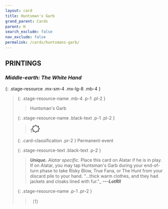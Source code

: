 ```yaml
---
layout: card
title: Huntsman's Garb
grand_parent: Cards
parent: H
search_exclude: false
nav_exclude: false
permalink: /cards/huntsmans-garb/
---
```


## PRINTINGS


### _Middle-earth: The White Hand_

{: .stage-resource .mx-sm-4 .mx-lg-8 .mb-4 }
> {: .stage-resource-name .mb-4 .p-1 .pl-2 }
> > <div class="card-mp"></div>
> > <div class="card-name">Huntsman's Garb</div>
>
> {: .stage-resource-name .black-text .p-1 .pl-2 }
> > 1![](/assets/images/stage-point.svg)
>
> {: .card-classification .pr-2 }
> Permanent-event
>
> {: .stage-resource-text .black-text .p-2 }
> > _**Unique.**_ _Alatar specific._ Place this card on Alatar if he is in play. If on Alatar, you may tap Huntsman's Garb during your end-of-turn phase to take Risky Blow, True Fana, or The Hunt from your discard pile to your hand.   "...thick warm clothes, and they had jackets and cloaks lined with fur."_ ***---LotRII***  
> 
> {: .stage-resource-name .p-1 .pr-2 }
> > <div class="card-shield"></div>
> > <div class="card-corruption">〔1〕</div>
